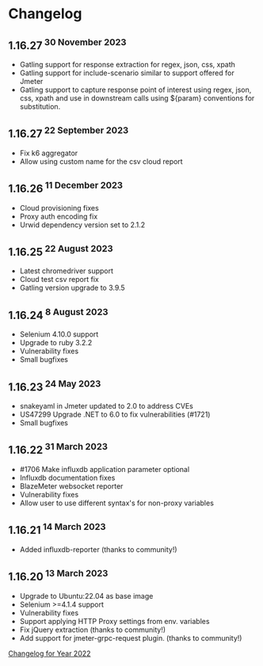 # Changelog
## 1.16.27<sup> 30 November 2023</sup>
- Gatling support for response extraction for regex, json, css, xpath
- Gatling support for include-scenario similar to support offered for Jmeter
- Gatling support to capture response point of interest using regex, json, css, xpath and use in downstream calls using ${param} conventions for substitution.

## 1.16.27<sup> 22 September 2023</sup>
- Fix k6 aggregator
- Allow using custom name for the csv cloud report

## 1.16.26<sup> 11 December 2023</sup>
- Cloud provisioning fixes
- Proxy auth encoding fix
- Urwid dependency version set to 2.1.2

## 1.16.25<sup> 22 August 2023</sup>
- Latest chromedriver support
- Cloud test csv report fix
- Gatling version upgrade to 3.9.5

## 1.16.24<sup> 8 August 2023</sup>
- Selenium 4.10.0 support
- Upgrade to ruby 3.2.2
- Vulnerability fixes
- Small bugfixes

## 1.16.23<sup> 24 May 2023</sup>
- snakeyaml in Jmeter updated to 2.0 to address CVEs
- US47299 Upgrade .NET to 6.0 to fix vulnerabilities (#1721)
- Small bugfixes

## 1.16.22<sup> 31 March 2023</sup>
- #1706 Make influxdb application parameter optional
- Influxdb documentation fixes
- BlazeMeter websocket reporter
- Vulnerability fixes
- Allow user to use different syntax's for non-proxy variables

## 1.16.21<sup> 14 March 2023</sup>
- Added influxdb-reporter (thanks to community!)

## 1.16.20<sup> 13 March 2023</sup>
- Upgrade to Ubuntu:22.04 as base image
- Selenium >=4.1.4 support
- Vulnerability fixes
- Support applying HTTP Proxy settings from env. variables
- Fix jQuery extraction (thanks to community!)
- Add support for jmeter-grpc-request plugin. (thanks to community!)


[Changelog for Year 2022](Changelog2022.md)
